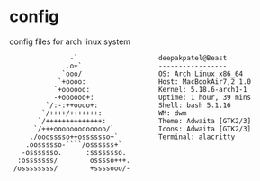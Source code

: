 # config
config files for arch linux system

                   -`                    deepakpatel@Beast
                  .o+`                   -----------------
                 `ooo/                   OS: Arch Linux x86_64
                `+oooo:                  Host: MacBookAir7,2 1.0
               `+oooooo:                 Kernel: 5.18.6-arch1-1
               -+oooooo+:                Uptime: 1 hour, 39 mins
             `/:-:++oooo+:               Shell: bash 5.1.16
            `/++++/+++++++:              WM: dwm
           `/++++++++++++++:             Theme: Adwaita [GTK2/3]
          `/+++ooooooooooooo/`           Icons: Adwaita [GTK2/3]
         ./ooosssso++osssssso+`          Terminal: alacritty
        .oossssso-````/ossssss+`         
       -osssssso.      :ssssssso.        
      :osssssss/        osssso+++.       
     /ossssssss/        +ssssooo/-    
